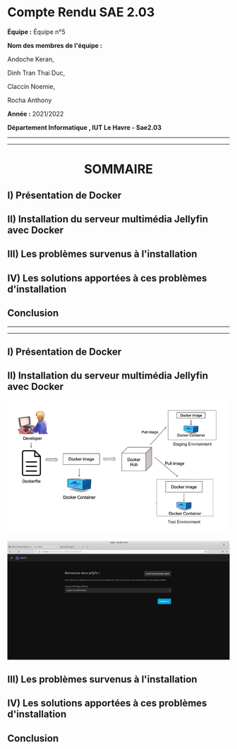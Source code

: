 # Compte Rendu SAE 2.03  

**Équipe :** Équipe n°5  

**Nom des membres de l'équipe :**  

Andoche Keran,  

Dinh Tran Thai Duc,  

Claccin Noemie,  

Rocha Anthony  


**Année :** 2021/2022   

**Département Informatique , IUT Le Havre - Sae2.03**

--------------------------------------------------------------------------------
--------------------------------------------------------------------------------

# <center> SOMMAIRE </center>

## I)   Présentation de Docker

## II)  Installation du serveur multimédia Jellyfin avec Docker

## III) Les problèmes survenus à l'installation

## IV) Les solutions apportées à ces problèmes d'installation

## Conclusion

-------------------------------------------------------------------------------- 
-------------------------------------------------------------------------------- 


## I) Présentation de Docker

## II) Installation du serveur multimédia Jellyfin avec Docker

![Interface_Jellyfin](./Images/schema_docker.png)  


![Interface_Jellyfin](./Images/Interface_Jellyfin.png)

## III) Les problèmes survenus à l'installation

## IV) Les solutions apportées à ces problèmes d'installation

## Conclusion












